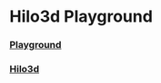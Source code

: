 # Hilo3d Playground
### [Playground](https://hiloteam.gitee.io/hilo3d-playground/#/quick-start)
### [Hilo3d](https://github.com/hiloteam/Hilo3d)

